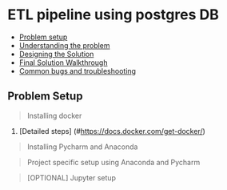 # ETL pipeline using postgres DB

* [Problem setup](#problem-setup)
* [Understanding the problem](#understanding-the-problem)
* [Designing the Solution](#solutoin-design)
* [Final Solution Walkthrough](#final-solution-walkthrough)
* [Common bugs and troubleshooting](#common-bugs)


## Problem Setup

> Installing docker
1. [Detailed steps] (#https://docs.docker.com/get-docker/)

> Installing Pycharm and Anaconda

> Project specific setup using Anaconda and Pycharm

> [OPTIONAL] Jupyter setup


